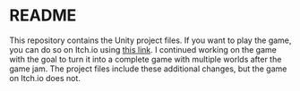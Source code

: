 # README
 
This repository contains the Unity project files. If you want to play the game, you can do so on Itch.io using [this link](https://owengretz.itch.io/boulderbuddies). I continued working on the game with the goal to turn it into a complete game with multiple worlds after the game jam. The project files include these additional changes, but the game on Itch.io does not.
